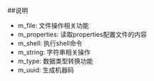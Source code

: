 ##说明

- m_file: 文件操作相关功能
- m_properties: 读取properties配置文件的内容
- m_shell: 执行shell命令
- m_string: 字符串相关操作
- m_type: 数据类型转换功能
- m_uuid: 生成机器码
